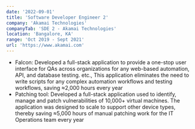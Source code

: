 ```yaml
---
date: '2022-09-01'
title: 'Software Developer Engineer 2'
company: 'Akamai Technologies'
companyTab: 'SDE 2 - Akamai Technologies'
location: 'Bangalore, KA'
range: 'Oct 2019 - Sept 2021'
url: 'https://www.akamai.com'
---
```


- <a class ="inline-link">Falcon:</a> Developed a full-stack application to provide a one-stop user interface for QAs across organizations for any web-based automation, API, and database testing. etc., This application eliminates the need to write scripts for any complex automation workflows and testing workflows, saving ≈2,000 hours every year
- <a class ="inline-link">Patching tool:</a> Developed a full-stack application used to identify, manage and patch vulnerabilities of 10,000+ virtual machines. The application was designed to scale to support other device types, thereby saving ≈5,000 hours of manual patching work for the IT Operations team every year
